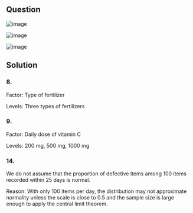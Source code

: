 ## Question

![image](https://github.com/user-attachments/assets/5eb17de7-fe39-48df-80f5-4a2cb273049d)

![image](https://github.com/user-attachments/assets/7e7b4570-7e58-44a5-b49a-2bc1c26b860e)

![image](https://github.com/user-attachments/assets/1135d0a0-70eb-473a-96f8-c4c0dafad2eb)

## Solution

### 8.
Factor: Type of fertilizer

Levels: Three types of fertilizers

### 9.
Factor: Daily dose of vitamin C

Levels: 200 mg, 500 mg, 1000 mg

### 14.

We do not assume that the proportion of defective items among 100 items recorded within 25 days is normal.

Reason: With only 100 items per day, the distribution may not approximate normality unless the scale is close to 0.5 and the sample size is large enough to apply the central limit theorem.

